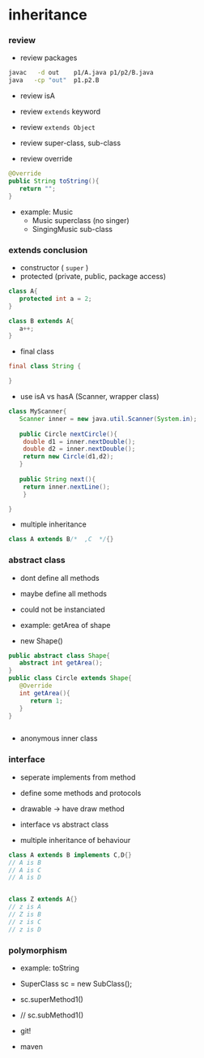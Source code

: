 # inheritance 

### review 
+ review packages 
```bash 
javac   -d out    p1/A.java p1/p2/B.java
java   -cp "out"  p1.p2.B 
```


+ review isA 
+ review `extends` keyword

+ review `extends Object`
+ review super-class, sub-class
+ review override

``` java
@Override
public String toString(){
   return "";
}
```

+ example: Music
   + Music superclass (no singer)
   + SingingMusic sub-class 


### extends conclusion
+ constructor ( `super` )
+ protected (private, public, package access)

``` java
class A{
   protected int a = 2;
}

class B extends A{
   a++;
}
```


+ final class 

``` java
final class String {

}
```

+ use isA vs hasA (Scanner, wrapper class)

``` java
class MyScanner{
   Scanner inner = new java.util.Scanner(System.in);
   
   public Circle nextCircle(){
    double d1 = inner.nextDouble();
    double d2 = inner.nextDouble();
    return new Circle(d1,d2);
   }
   
   public String next(){
    return inner.nextLine();
    }

}

```

+ multiple inheritance

``` java
class A extends B/*  ,C  */{}
```

### abstract class 
+ dont define all methods 
+ maybe define all methods 
+ could not be instanciated 

+ example: getArea of shape 
+ new Shape() 

``` java
public abstract class Shape{
   abstract int getArea(); 
}
public class Circle extends Shape{
   @Override
   int getArea(){
      return 1;
   }
}



```

+ anonymous inner class 


### interface 
+ seperate implements from method 
+ define some methods and protocols
+ drawable -> have draw method 

+ interface vs abstract class 
+ multiple inheritance of behaviour


``` java
class A extends B implements C,D{}
// A is B 
// A is C 
// A is D 


class Z extends A{}
// z is A 
// Z is B 
// z is C 
// z is D
```



### polymorphism 
+ example: toString 

+ SuperClass sc = new SubClass();
+ sc.superMethod1()
+ // sc.subMethod1()



+ git!
+ maven 
